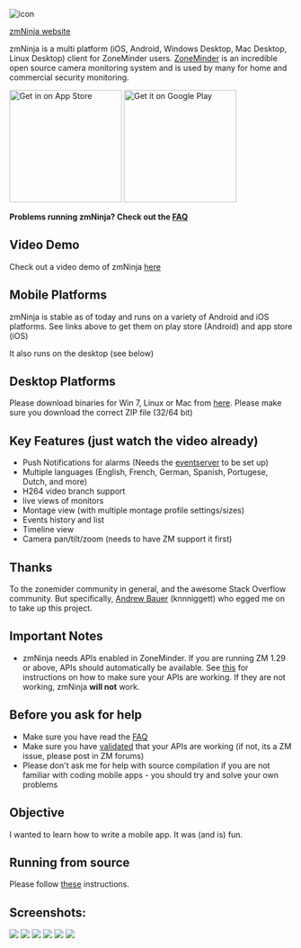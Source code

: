 ![](https://github.com/pliablepixels/zmNinja/blob/master/sample_images/zmn.png?raw=true "icon") 

[zmNinja website](http://pliablepixels.github.io)

zmNinja is a multi platform (iOS, Android, Windows Desktop, Mac Desktop, Linux Desktop) client for ZoneMinder users.
[ZoneMinder](http://www.zoneminder.com) is an incredible open source camera monitoring system and is used
by many for home and commercial security monitoring. 


<a href="https://itunes.apple.com/us/app/zmninja-pro/id1067914954?mt=8"><img src="http://www.pbase.com/arjunrc/image/162132546/original.jpg" width="200px" alt="Get in on App Store"></a>
<a href="https://play.google.com/store/apps/details?id=com.pliablepixels.zmninja_pro&hl=en&utm_source=global_co&utm_medium=prtnr&utm_content=Mar2515&utm_campaign=PartBadge&pcampaignid=MKT-Other-global-all-co-prtnr-py-PartBadge-Mar2515-1"><img alt="Get it on Google Play" src="https://play.google.com/intl/en_us/badges/images/generic/en-play-badge.png" width="200px"/></a>

**Problems running zmNinja? Check out the [FAQ](https://github.com/pliablepixels/zmNinja/wiki/FAQ)**


Video Demo
-------------
Check out a video demo of zmNinja [here](https://youtu.be/prtA_mv68Ok)

Mobile Platforms
---------------------------
zmNinja is  stable as of today and runs on a variety of Android and iOS platforms.
See links above to get them on play store (Android) and app store (iOS)

It also runs on the desktop (see below)

Desktop Platforms
-----------------
Please download binaries for Win 7, Linux or Mac from [here](https://github.com/pliablepixels/zmNinja/releases). 
Please make sure you download the correct ZIP file (32/64 bit)


Key Features (just watch the video already)
--------------------------------------------
* Push Notifications for alarms (Needs the [eventserver](https://github.com/pliablepixels/zmeventserver) to be set up)
* Multiple languages (English, French, German, Spanish, Portugese, Dutch, and more)
* H264 video branch support 
* live views of monitors
* Montage view (with multiple montage profile settings/sizes)
* Events history and list
* Timeline view
* Camera pan/tilt/zoom (needs to have ZM support it first)

Thanks
------
To the zonemider community in general, and the awesome Stack Overflow community.
But specifically, [Andrew Bauer](https://github.com/knnniggett) (knnniggett) who egged me on to take up this project.

Important Notes
---------------
* zmNinja needs APIs enabled in ZoneMinder. If you are running ZM 1.29 or above, APIs should automatically be available. See [this](https://github.com/pliablepixels/zmNinja/wiki/Validating-if-APIs-work-on-ZM) for instructions on how to make sure your APIs are working. If they are not working, zmNinja **will not** work.

Before you ask for help
-----------------------
* Make sure you have read the [FAQ](https://github.com/pliablepixels/zmNinja/wiki/FAQ)
* Make sure you have [validated](https://github.com/pliablepixels/zmNinja/wiki/Validating-if-APIs-work-on-ZM) that your APIs are working (if not, its a ZM issue, please post in ZM forums)
* Please don't ask me for help with source compilation if you are not familiar with coding mobile apps - you should try and solve your own problems


Objective
----------
I wanted to learn how to write a mobile app. It was (and is) fun. 

Running from source
----------------------
Please follow [these](https://github.com/pliablepixels/zmNinja/wiki/Running-zmNinja-from-Source) instructions.


Screenshots:
------------
![](https://github.com/pliablepixels/zmNinja/blob/master/sample_images/IMG_0757.PNG?raw=true)
![](https://github.com/pliablepixels/zmNinja/blob/master/sample_images/IMG_0758.PNG?raw=true)
![](https://github.com/pliablepixels/zmNinja/blob/master/sample_images/IMG_0759.PNG?raw=true)
![](https://github.com/pliablepixels/zmNinja/blob/master/sample_images/IMG_0760.PNG?raw=true)
![](https://github.com/pliablepixels/zmNinja/blob/master/sample_images/IMG_0761.PNG?raw=true)
![](https://github.com/pliablepixels/zmNinja/blob/master/sample_images/IMG_0762.PNG?raw=true)


